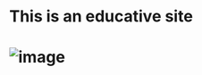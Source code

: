 # This is an educative site

# ![image](https://github.com/user-attachments/assets/665b1589-0324-4716-9ed1-d78031c734b8)
